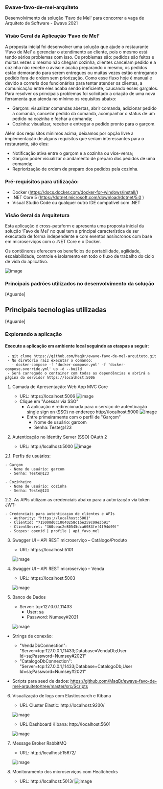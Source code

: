 ### Ewave-favo-de-mel-arquiteto
Desenvolvimento da solução 'Favo de Mel' para concorrer a vaga de Arquiteto de Software - Ewave 2021

### Visão Geral da Aplicação ‘Favo de Mel’

A proposta inicial foi desenvolver uma solução que ajude o restaurante ‘Favo de Mel’ a gerenciar o atendimento ao cliente, pois o mesmo está tendo sérios problemas com isso. Os problemas são: pedidos são feitos e muitas vezes o mesmo não chegam cozinha, clientes cancelam pedido e a cozinha não recebe o aviso e acaba preparando o mesmo, os pedidos estão demorando para serem entregues ou muitas vezes estão entregando pedido fora de ordem sem priorização.
Como esse fluxo hoje é manual e devido a correria dos funcionários para tentar atender os clientes, a comunicação entre eles acaba sendo ineficiente, causando esses gargalos.
Para resolver os principais problemas foi solicitado a criação de uma nova ferramenta que atenda no mínimo os requisitos abaixo:
- Garçom: visualizar comandas abertas, abrir comanda, adicionar pedido a comanda, cancelar pedido da comanda, acompanhar o status de um pedido na cozinha e fechar a comanda;
- Cozinha: visualizar, receber e entregar o pedido pronto para o garçom.

Além dos requisitos mínimos acima, deixamos por opção livre a implementação de alguns requisitos que seriam interessantes para o restaurante, são eles:
-  Notificação ativa entre o garçom e a cozinha ou vice-versa;
-  Garçom poder visualizar o andamento de preparo dos pedidos de uma comanda;
-  Repriorização de ordem de preparo dos pedidos pela cozinha.

### Pré-requisitos para utilização:
- Docker (https://docs.docker.com/docker-for-windows/install/)
- .NET Core 5 (https://dotnet.microsoft.com/download/dotnet/5.0 )
- Visual Studio Code ou qualquer outro IDE compatível com .NET

### Visão Geral da Arquitetura

Esta aplicação é cross-pataform e apresenta uma proposta inicial da solução ‘Favo de Mel’ no qual tem a principal característica de ser executada de forma independente e com eventos assíncronos com base em microserviços com o .NET Core e o Docker.

Os contêineres oferecem os benefícios de portabilidade, agilidade, escalabilidade, controle e isolamento em todo o fluxo de trabalho do ciclo de vida do aplicativo. 

![image](https://user-images.githubusercontent.com/19453244/129207906-9c06c7d5-3886-440e-8703-14122bb36550.png)

### Principais padrões utilizados no desenvolvimento da solução
[Aguarde]

## Principais tecnologias utilizadas
[Aguarde]

### Explorando a aplicação

#### Execute a aplicação em ambiente local seguindo as etaspas a seguir:
     - git clone https://github.com/MaqBr/ewave-favo-de-mel-arquiteto.git
     - No diretório raiz executar o comando:
       - docker-compose -f 'docker-compose.yml' -f 'docker-compose.override.yml' up -d --build
     - Será carregado o container com todas as dependências e abrirá a página do servidor https://localhost:5006
     
1. Camada de Apresentação: Web App MVC Core
   - URL: https://localhost:5006
    ![image](https://user-images.githubusercontent.com/19453244/129280907-44035b89-6412-443b-945b-6de2b92956a1.png)
   - Clique em "Acessar via SSO"
     - A aplicação é redirecionada para o serviço de autenticação single sign on (SSO) no endereço http://localhost:5000 
      ![image](https://user-images.githubusercontent.com/19453244/129281239-0213875c-a2ec-40d2-bd65-d5603ed26327.png)
     - Entre primeiramente com o perfil de "Garçom"
       - Nome de usuário: garcom
       - Senha: Teste@123
 
2. Autenticação no Identity Server (SSO) OAuth 2 
   - URL: http://localhost:5000
    ![image](https://user-images.githubusercontent.com/19453244/129215180-ac5106d6-0674-4017-8c60-7a9a669cc485.png)

2.1. Perfis de usuários:

    - Garçom
      - Nome de usuário: garcom
      - Senha: Teste@123

    - Cozinheiro
      - Nome de usuário: cozinha
      - Senha: Teste@123

2.2. As APIs utilizam as credenciais abaixo para a autorização via token JWT:
    
    - Credenciais para autenticaçao de clientes e APIs
      - Authority: "https://localhost:5001"
      - ClientId: "715000d0c10040258c1be259c09e3b91"
      - ClientSecret: "360ceac2e80545dca6083fef4f94d09f"
      - Scopes: openid | profile | api_favo_mel

3. Swagger UI – API REST microserviço – Catálogo/Produto
   - URL: https://localhost:5101

    ![image](https://user-images.githubusercontent.com/19453244/129218403-fbe97d75-d50e-4627-8a0a-33554de83654.png)


4. Swagger UI – API REST microserviço – Venda
   - URL: https://localhost:5003

    ![image](https://user-images.githubusercontent.com/19453244/129219798-b693cc0e-b5d5-4d90-8c37-8d0da7ab3456.png)

5. Banco de Dados

   - Server: tcp:127.0.0.1,11433
     - User: sa
     - Password: Numsey#2021

   ![image](https://user-images.githubusercontent.com/19453244/129221734-2a1bc9b8-b48d-4251-8efd-b1b9ebcb676f.png)


  - Strings de conexão:
    - "VendaDbConnection": "Server=tcp:127.0.0.1,11433;Database=VendaDb;User Id=sa;Password=Numsey#2021"
    - "CatalogoDbConnection": "Server=tcp:127.0.0.1,11433;Database=CatalogoDb;User Id=sa;Password=Numsey#2021"

- Scripts para seed de dados:
https://github.com/MaqBr/ewave-favo-de-mel-arquiteto/tree/master/src/Scripts


6.  Visualização de logs com Elasticsearch e Kibana

    - URL Cluster Elastic: http://localhost:9200/

    ![image](https://user-images.githubusercontent.com/19453244/129223746-a902f10d-8e7e-471b-882b-ce4e3729cb8e.png)

    - URL Dashboard Kibana: http://localhost:5601

    ![image](https://user-images.githubusercontent.com/19453244/129224025-3cf06da7-bc95-49e4-9307-7034542e8954.png)

7. Message Broker RabbitMQ

    - URL: http://localhost:15672/

    ![image](https://user-images.githubusercontent.com/19453244/129224660-5b56a927-275f-4e27-a5cf-1a38172cb60a.png)

8. Monitoramento dos microserviços com Healtchecks

    - URL: http://localhost:5013/
    ![image](https://user-images.githubusercontent.com/19453244/129225181-60c83fbb-be2e-4d96-8371-fe6542a1b7dc.png)

